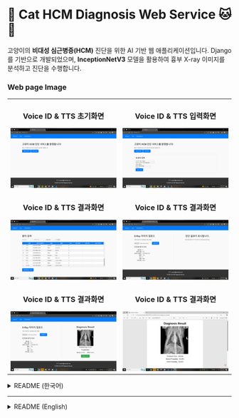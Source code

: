 # 🏥 Cat HCM Diagnosis Web Service 🐱💓

고양이의 **비대성 심근병증(HCM)** 진단을 위한 AI 기반 웹 애플리케이션입니다. 
Django를 기반으로 개발되었으며, **InceptionNetV3** 모델을 활용하여 흉부 X-ray 이미지를 분석하고 진단을 수행합니다.

### Web page Image
<table>
<tr>
    <td align="center">
        <h3>Voice ID & TTS 초기화면</h3>
        <img src="./screenshots/01_Dashboard.png" />
    </td>
    <td align="center">
        <h3>Voice ID & TTS 입력화면</h3>
        <img src="./screenshots/02_1_New.png" />
    </td>
</tr>
<tr>
    <td align="center">
        <h3>Voice ID & TTS 결과화면</h3>
        <img src="./screenshots/02_2_Old.png" />
    </td>
      <td align="center">
        <h3>Voice ID & TTS 결과화면</h3>
        <img src="./screenshots/03_1_BeforPr.png" />
    </td>
</tr>
<tr>
    <td align="center">
        <h3>Voice ID & TTS 결과화면</h3>
        <img src="./screenshots/03_2_AfterPr.png" />
    </td>
      <td align="center">
        <h3>Voice ID & TTS 결과화면</h3>
        <img src="./screenshots/04_PDF.png" />
    </td>
</tr>
</table>


<details>
<summary>README (한국어)</summary>

## 🖥️ 프로젝트 개요
이 프로젝트는 **고양이의 HCM 질환을 자동으로 진단**할 수 있는 AI 기반 의료 웹 서비스입니다.

### 🔹 주요 기능
- **X-ray 이미지 업로드** 및 전처리
- **AI 모델(InceptionNetV3) 기반 HCM 진단**
- **진단 결과 저장 및 관리**
- **환자 데이터베이스 구축 및 검색 기능**
- **진단 통계 시각화 (Chart.js 활용)**

## 🛠️ 사용된 기술
- **백엔드**: Django, SQLite
- **프론트엔드**: HTML, CSS, JavaScript, Bootstrap
- **AI 모델**: PyTorch, InceptionNetV3 (전이학습 적용)
- **이미지 처리**: OpenCV, PIL
- **데이터 시각화**: Chart.js, Matplotlib

## 📂 프로젝트 구조
```
Cat_HCM_Diagnosis_Web
│── cat_hcm/                    # Django 프로젝트 폴더
│   ├── settings.py             # Django 설정 파일
│   ├── urls.py                 # URL 라우팅 설정
│   ├── views.py                # 주요 뷰 로직
│   ├── models.py               # 데이터베이스 모델 정의
│   ├── templates/              # HTML 템플릿 폴더
│   ├── static/css/styles.css   # CSS 스타일링
│
│── ai_model/                    # AI 모델 관련 폴더
│   ├── InceptionNet_Inf.py      # InceptionNet 기반 예측 스크립트
│   ├── train_save.py            # AI 모델 학습 및 저장 스크립트
│
│── db.sqlite3                    # SQLite 데이터베이스
│── manage.py                      # Django 실행 파일
```

## 🚀 설치 및 실행 방법
```bash
pip install -r requirements.txt
python manage.py makemigrations
python manage.py migrate
python manage.py runserver
```

브라우저에서 `http://127.0.0.1:8000/`에 접속하세요.

## 📊 기대 효과
✅ **진단 속도 향상**  
✅ **데이터 관리 기능 제공**  
✅ **HCM 조기 발견 지원**  

## 🤝 기여 방법
1. 저장소를 포크(Fork)합니다.
2. 브랜치를 생성하고 변경 사항을 커밋합니다.
3. Pull Request(PR)를 생성합니다.

## 📝 라이선스
이 프로젝트는 **MIT 라이선스** 하에 배포됩니다.

</details>

---

<details>
<summary>README (English)</summary>

## 🖥️ Project Overview
This is an **AI-based web application** for diagnosing **Hypertrophic Cardiomyopathy (HCM) in cats** using chest X-ray images.

### 🔹 Key Features
- **X-ray Image Upload & Preprocessing**
- **AI Model (InceptionNetV3) for HCM Diagnosis**
- **Diagnosis Result Storage & Management**
- **Patient Database & Search Features**
- **Diagnostic Statistics Visualization (Chart.js)**

## 🛠️ Technologies Used
- **Backend**: Django, SQLite
- **Frontend**: HTML, CSS, JavaScript, Bootstrap
- **AI Model**: PyTorch, InceptionNetV3 (Transfer Learning Applied)
- **Image Processing**: OpenCV, PIL
- **Data Visualization**: Chart.js, Matplotlib

## 📂 Project Structure
```
Cat_HCM_Diagnosis_Web
│── cat_hcm/                    # Django Project Folder
│   ├── settings.py             # Django Settings
│   ├── urls.py                 # URL Routing
│   ├── views.py                # Core Views
│   ├── models.py               # Database Models
│   ├── templates/              # HTML Templates
│   ├── static/css/styles.css   # CSS Styling
│
│── ai_model/                    # AI Model Folder
│   ├── InceptionNet_Inf.py      # InceptionNet Prediction Script
│   ├── train_save.py            # AI Model Training Script
│
│── db.sqlite3                    # SQLite Database
│── manage.py                      # Django Execution File
```

## 🚀 Installation & Execution
```bash
pip install -r requirements.txt
python manage.py makemigrations
python manage.py migrate
python manage.py runserver
```

Access the web application at `http://127.0.0.1:8000/`.

## 📊 Expected Benefits
✅ **Faster Diagnosis with AI**  
✅ **Efficient Data Management**  
✅ **Early Detection of HCM**  

## 🤝 Contribution Guide
1. Fork the repository.
2. Create a new branch and commit your changes.
3. Submit a Pull Request (PR).

## 📝 License
This project is distributed under the **MIT License**.

</details>

